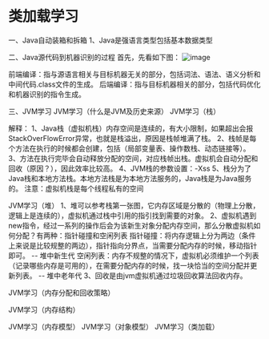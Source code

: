 # 类加载学习

一、Java自动装箱和拆箱
1、Java是强语言类型包括基本数据类型

二、Java源代码到机器识别的过程
首先，先看如下图：
![image]()

前端编译：指与源语言相关与目标机器无关的部分，包括词法、语法、语义分析和中间代码.class文件的生成。
后端编译：指与目标机器相关的部分，包括代码优化和机器识别的指令生成。

三、JVM学习
JVM学习（什么是JVM及历史来源）
JVM学习（栈）


















解释：
1、Java栈（虚拟机栈）内存空间是连续的，有大小限制，如果超出会报StackOverFlowError异常，也就是栈溢出，原因是栈帧堆满了栈。
2、栈帧是每个方法在执行的时候都会创建，包括（局部变量表、操作数栈、动态链接等）。
3、方法在执行完毕会自动释放分配的空间，对应栈帧出栈。虚拟机会自动分配和回收（原因？），因此效率比较高。
4、JVM栈的参数设置：-Xss
5、栈分为了Java栈和本地方法栈。本地方法栈是为本地方法服务的，Java栈是为Java服务的。
注意：虚拟机栈是每个线程私有的空间

JVM学习（堆）
1、堆可以参考栈第一张图，它内存区域是分散的（物理上分散，逻辑上是连续的），虚拟机通过栈中引用的指引找到需要的对象。
2、虚拟机遇到new指令，经过一系列的操作后会为该新生对象分配内存空间，那么分散虚拟机如何分配？有两种：指针碰撞和空闲列表
指针碰撞：将内存逻辑上分为两边（条件上来说是比较规整的两边），指针指向分界点，当需要分配内存的时候，移动指针即可。  -- 堆中新生代
空闲列表：内存不规整的情况下，虚拟机必须维护一个列表（记录哪些内存是可用的），在需要分配内存的时候，找一块恰当的空间分配并更新列表。  -- 堆中老年代
3、回收是由jvm虚拟机通过垃圾回收算法回收内存。

JVM学习（内存分配和回收策略）

JVM学习（内存结构）


JVM学习（内存模型）
JVM学习（对象模型）
JVM学习（类加载）
